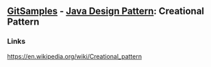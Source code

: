 ## [GitSamples](/../../tree/master) - [Java Design Pattern](/../../tree/java-design-pattern): Creational Pattern

### Links
https://en.wikipedia.org/wiki/Creational_pattern
